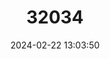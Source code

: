 ---
title: "32034"
category: "Nothofagus glauca"
draft: false
date: 2024-02-22 13:03:50
languages:
  Spanish; Castilian: ["Roble Blanco", "Roble Colorado", "Roble Maulino", "Hualo"]
---
